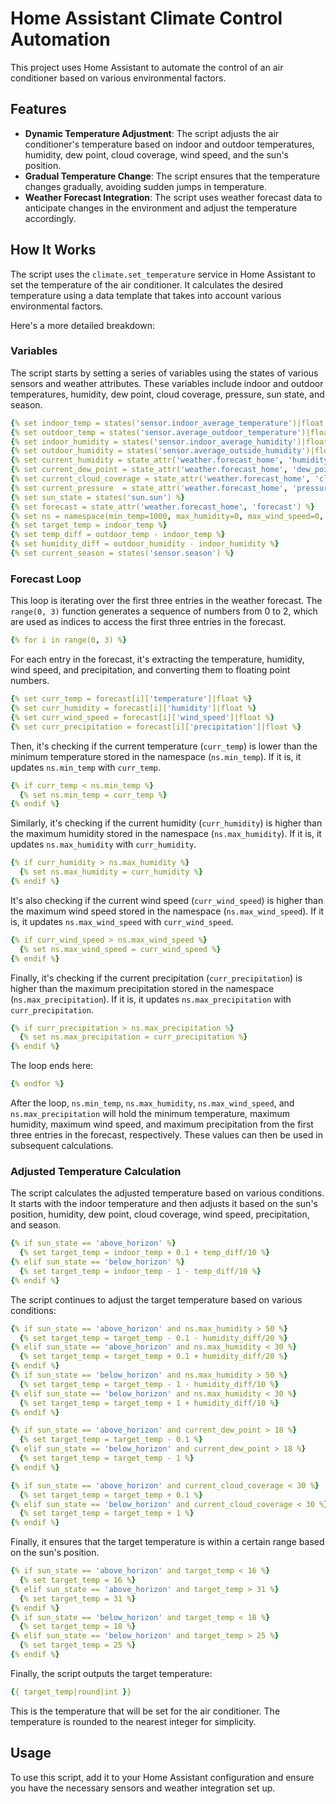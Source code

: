 # Home Assistant Climate Control Automation

This project uses Home Assistant to automate the control of an air conditioner based on various environmental factors.

## Features

- **Dynamic Temperature Adjustment**: The script adjusts the air conditioner's temperature based on indoor and outdoor temperatures, humidity, dew point, cloud coverage, wind speed, and the sun's position.
- **Gradual Temperature Change**: The script ensures that the temperature changes gradually, avoiding sudden jumps in temperature.
- **Weather Forecast Integration**: The script uses weather forecast data to anticipate changes in the environment and adjust the temperature accordingly.

## How It Works

The script uses the `climate.set_temperature` service in Home Assistant to set the temperature of the air conditioner. It calculates the desired temperature using a data template that takes into account various environmental factors.

Here's a more detailed breakdown:

### Variables

The script starts by setting a series of variables using the states of various sensors and weather attributes. These variables include indoor and outdoor temperatures, humidity, dew point, cloud coverage, pressure, sun state, and season.

```yaml
{% set indoor_temp = states('sensor.indoor_average_temperature')|float %}
{% set outdoor_temp = states('sensor.average_outdoor_temperature')|float %}
{% set indoor_humidity = states('sensor.indoor_average_humidity')|float %}
{% set outdoor_humidity = states('sensor.average_outside_humidity')|float %}
{% set current_humidity = state_attr('weather.forecast_home', 'humidity')|float %}
{% set current_dew_point = state_attr('weather.forecast_home', 'dew_point')|float %}
{% set current_cloud_coverage = state_attr('weather.forecast_home', 'cloud_coverage')|float %}
{% set current_pressure  = state_attr('weather.forecast_home', 'pressure')|float %}
{% set sun_state = states('sun.sun') %}
{% set forecast = state_attr('weather.forecast_home', 'forecast') %}
{% set ns = namespace(min_temp=1000, max_humidity=0, max_wind_speed=0, max_precipitation=0) %}
{% set target_temp = indoor_temp %}
{% set temp_diff = outdoor_temp - indoor_temp %}
{% set humidity_diff = outdoor_humidity - indoor_humidity %}
{% set current_season = states('sensor.season') %}
```

### Forecast Loop

This loop is iterating over the first three entries in the weather forecast. The `range(0, 3)` function generates a sequence of numbers from 0 to 2, which are used as indices to access the first three entries in the forecast.

```yaml
{% for i in range(0, 3) %}
```

For each entry in the forecast, it's extracting the temperature, humidity, wind speed, and precipitation, and converting them to floating point numbers.

```yaml
{% set curr_temp = forecast[i]['temperature']|float %}
{% set curr_humidity = forecast[i]['humidity']|float %}
{% set curr_wind_speed = forecast[i]['wind_speed']|float %}
{% set curr_precipitation = forecast[i]['precipitation']|float %}
```

Then, it's checking if the current temperature (`curr_temp`) is lower than the minimum temperature stored in the namespace (`ns.min_temp`). If it is, it updates `ns.min_temp` with `curr_temp`.

```yaml
{% if curr_temp < ns.min_temp %}
  {% set ns.min_temp = curr_temp %}
{% endif %}
```

Similarly, it's checking if the current humidity (`curr_humidity`) is higher than the maximum humidity stored in the namespace (`ns.max_humidity`). If it is, it updates `ns.max_humidity` with `curr_humidity`.

```yaml
{% if curr_humidity > ns.max_humidity %}
  {% set ns.max_humidity = curr_humidity %}
{% endif %}
```

It's also checking if the current wind speed (`curr_wind_speed`) is higher than the maximum wind speed stored in the namespace (`ns.max_wind_speed`). If it is, it updates `ns.max_wind_speed` with `curr_wind_speed`.

```yaml
{% if curr_wind_speed > ns.max_wind_speed %}
  {% set ns.max_wind_speed = curr_wind_speed %}
{% endif %}
```

Finally, it's checking if the current precipitation (`curr_precipitation`) is higher than the maximum precipitation stored in the namespace (`ns.max_precipitation`). If it is, it updates `ns.max_precipitation` with `curr_precipitation`.

```yaml
{% if curr_precipitation > ns.max_precipitation %}
  {% set ns.max_precipitation = curr_precipitation %}
{% endif %}
```

The loop ends here:

```yaml
{% endfor %}
```

After the loop, `ns.min_temp`, `ns.max_humidity`, `ns.max_wind_speed`, and `ns.max_precipitation` will hold the minimum temperature, maximum humidity, maximum wind speed, and maximum precipitation from the first three entries in the forecast, respectively. These values can then be used in subsequent calculations. 

### Adjusted Temperature Calculation

The script calculates the adjusted temperature based on various conditions. It starts with the indoor temperature and then adjusts it based on the sun's position, humidity, dew point, cloud coverage, wind speed, precipitation, and season.

```yaml
{% if sun_state == 'above_horizon' %}
  {% set target_temp = indoor_temp + 0.1 + temp_diff/10 %}
{% elif sun_state == 'below_horizon' %}
  {% set target_temp = indoor_temp - 1 - temp_diff/10 %}
{% endif %}
```

The script continues to adjust the target temperature based on various conditions:

```yaml
{% if sun_state == 'above_horizon' and ns.max_humidity > 50 %}
  {% set target_temp = target_temp - 0.1 - humidity_diff/20 %}
{% elif sun_state == 'above_horizon' and ns.max_humidity < 30 %}
  {% set target_temp = target_temp + 0.1 + humidity_diff/20 %}
{% endif %}
{% if sun_state == 'below_horizon' and ns.max_humidity > 50 %}
  {% set target_temp = target_temp - 1 - humidity_diff/10 %}
{% elif sun_state == 'below_horizon' and ns.max_humidity < 30 %}
  {% set target_temp = target_temp + 1 + humidity_diff/10 %}
{% endif %}

{% if sun_state == 'above_horizon' and current_dew_point > 18 %}
  {% set target_temp = target_temp - 0.1 %}
{% elif sun_state == 'below_horizon' and current_dew_point > 18 %}
  {% set target_temp = target_temp - 1 %}
{% endif %}

{% if sun_state == 'above_horizon' and current_cloud_coverage < 30 %}
  {% set target_temp = target_temp + 0.1 %}
{% elif sun_state == 'below_horizon' and current_cloud_coverage < 30 %}
  {% set target_temp = target_temp + 1 %}
{% endif %}
```

Finally, it ensures that the target temperature is within a certain range based on the sun's position.

```yaml
{% if sun_state == 'above_horizon' and target_temp < 16 %}
  {% set target_temp = 16 %}
{% elif sun_state == 'above_horizon' and target_temp > 31 %}
  {% set target_temp = 31 %}
{% endif %}
{% if sun_state == 'below_horizon' and target_temp < 18 %}
  {% set target_temp = 18 %}
{% elif sun_state == 'below_horizon' and target_temp > 25 %}
  {% set target_temp = 25 %}
{% endif %}
```

Finally, the script outputs the target temperature:

```yaml
{{ target_temp|round|int }}
```

This is the temperature that will be set for the air conditioner. The temperature is rounded to the nearest integer for simplicity.

## Usage

To use this script, add it to your Home Assistant configuration and ensure you have the necessary sensors and weather integration set up.
